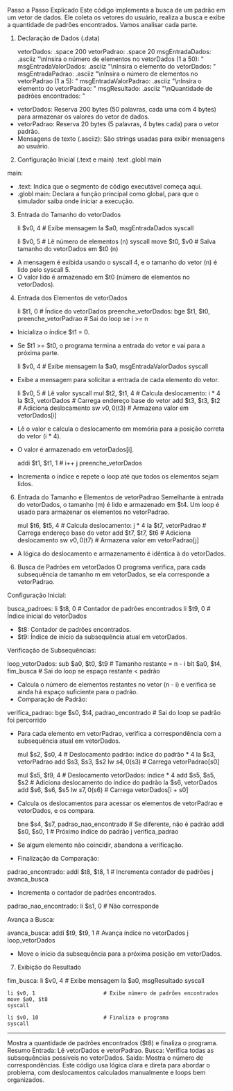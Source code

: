 Passo a Passo Explicado
Este código implementa a busca de um padrão em um vetor de dados. Ele coleta os vetores do usuário, realiza a busca e exibe a quantidade de padrões encontrados. Vamos analisar cada parte.

1. Declaração de Dados (.data)
   
    vetorDados: .space 200
    vetorPadrao: .space 20
    msgEntradaDados: .asciiz "\nInsira o número de elementos no vetorDados (1 a 50): "
    msgEntradaValorDados: .asciiz "\nInsira o elemento do vetorDados: "
    msgEntradaPadrao: .asciiz "\nInsira o número de elementos no vetorPadrao (1 a 5): "
    msgEntradaValorPadrao: .asciiz "\nInsira o elemento do vetorPadrao: "
    msgResultado: .asciiz "\nQuantidade de padrões encontrados: "
   
- vetorDados: Reserva 200 bytes (50 palavras, cada uma com 4 bytes) para armazenar os valores do vetor de dados.
- vetorPadrao: Reserva 20 bytes (5 palavras, 4 bytes cada) para o vetor padrão.
- Mensagens de texto (.asciiz): São strings usadas para exibir mensagens ao usuário.
   
2. Configuração Inicial (.text e main)
.text
.globl main

main:

- .text: Indica que o segmento de código executável começa aqui.
- .globl main: Declara a função principal como global, para que o simulador saiba onde iniciar a execução.

3. Entrada do Tamanho do vetorDados

    li $v0, 4                      # Exibe mensagem
    la $a0, msgEntradaDados
    syscall

    li $v0, 5                      # Lê número de elementos (n)
    syscall
    move $t0, $v0                  # Salva tamanho do vetorDados em $t0 (n)
   
- A mensagem é exibida usando o syscall 4, e o tamanho do vetor (n) é lido pelo syscall 5.
- O valor lido é armazenado em $t0 (número de elementos no vetorDados).

4. Entrada dos Elementos de vetorDados

    li $t1, 0                      # Índice do vetorDados
preenche_vetorDados:
    bge $t1, $t0, preenche_vetorPadrao # Sai do loop se i >= n
   
- Inicializa o índice $t1 = 0.
- Se $t1 >= $t0, o programa termina a entrada do vetor e vai para a próxima parte.

    li $v0, 4                      # Exibe mensagem
    la $a0, msgEntradaValorDados
    syscall
- Exibe a mensagem para solicitar a entrada de cada elemento do vetor.

    li $v0, 5                      # Lê valor
    syscall
    mul $t2, $t1, 4                # Calcula deslocamento: i * 4
    la $t3, vetorDados             # Carrega endereço base do vetor
    add $t3, $t3, $t2              # Adiciona deslocamento
    sw $v0, 0($t3)                 # Armazena valor em vetorDados[i]
  
- Lê o valor e calcula o deslocamento em memória para a posição correta do vetor (i * 4).
- O valor é armazenado em vetorDados[i].

    addi $t1, $t1, 1               # i++
    j preenche_vetorDados
  
- Incrementa o índice e repete o loop até que todos os elementos sejam lidos.
  
6. Entrada do Tamanho e Elementos de vetorPadrao
Semelhante à entrada do vetorDados, o tamanho (m) é lido e armazenado em $t4. Um loop é usado para armazenar os elementos no vetorPadrao.

    mul $t6, $t5, 4                # Calcula deslocamento: j * 4
    la $t7, vetorPadrao            # Carrega endereço base do vetor
    add $t7, $t7, $t6              # Adiciona deslocamento
    sw $v0, 0($t7)                 # Armazena valor em vetorPadrao[j]
   
- A lógica do deslocamento e armazenamento é idêntica à do vetorDados.
  
6. Busca de Padrões em vetorDados
O programa verifica, para cada subsequência de tamanho m em vetorDados, se ela corresponde a vetorPadrao.

Configuração Inicial:

busca_padroes:
    li $t8, 0                      # Contador de padrões encontrados
    li $t9, 0                      # Índice inicial do vetorDados
    
- $t8: Contador de padrões encontrados.
- $t9: Índice de início da subsequência atual em vetorDados.

Verificação de Subsequências:

loop_vetorDados:
    sub $a0, $t0, $t9              # Tamanho restante = n - i
    blt $a0, $t4, fim_busca        # Sai do loop se espaço restante < padrão
    
- Calcula o número de elementos restantes no vetor (n - i) e verifica se ainda há espaço suficiente para o padrão.
- Comparação de Padrão:

verifica_padrao:
    bge $s0, $t4, padrao_encontrado # Sai do loop se padrão foi percorrido
    
- Para cada elemento em vetorPadrao, verifica a correspondência com a subsequência atual em vetorDados.

    mul $s2, $s0, 4                # Deslocamento padrão: índice do padrão * 4
    la $s3, vetorPadrao
    add $s3, $s3, $s2
    lw $s4, 0($s3)                 # Carrega vetorPadrao[s0]

    mul $s5, $t9, 4                # Deslocamento vetorDados: índice * 4
    add $s5, $s5, $s2              # Adiciona deslocamento do índice do padrão
    la $s6, vetorDados
    add $s6, $s6, $s5
    lw $s7, 0($s6)                 # Carrega vetorDados[i + s0]
  
- Calcula os deslocamentos para acessar os elementos de vetorPadrao e vetorDados, e os compara.

    bne $s4, $s7, padrao_nao_encontrado # Se diferente, não é padrão
    addi $s0, $s0, 1               # Próximo índice do padrão
    j verifica_padrao
  
- Se algum elemento não coincidir, abandona a verificação.
- Finalização da Comparação:

padrao_encontrado:
    addi $t8, $t8, 1               # Incrementa contador de padrões
    j avanca_busca
    
- Incrementa o contador de padrões encontrados.

padrao_nao_encontrado:
    li $s1, 0                      # Não corresponde
    
Avança a Busca:

avanca_busca:
    addi $t9, $t9, 1               # Avança índice no vetorDados
    j loop_vetorDados
    
- Move o início da subsequência para a próxima posição em vetorDados.

7. Exibição do Resultado

fim_busca:
    li $v0, 4                      # Exibe mensagem
    la $a0, msgResultado
    syscall

    li $v0, 1                      # Exibe número de padrões encontrados
    move $a0, $t8
    syscall

    li $v0, 10                     # Finaliza o programa
    syscall
---
Mostra a quantidade de padrões encontrados ($t8) e finaliza o programa.
Resumo
Entrada: Lê vetorDados e vetorPadrao.
Busca: Verifica todas as subsequências possíveis no vetorDados.
Saída: Mostra o número de correspondências.
Este código usa lógica clara e direta para abordar o problema, com deslocamentos calculados manualmente e loops bem organizados.
